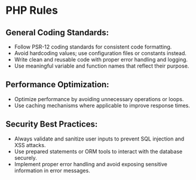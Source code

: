 # PHP Rules

## General Coding Standards:
- Follow PSR-12 coding standards for consistent code formatting.
- Avoid hardcoding values; use configuration files or constants instead.
- Write clean and reusable code with proper error handling and logging.
- Use meaningful variable and function names that reflect their purpose.

## Performance Optimization:
- Optimize performance by avoiding unnecessary operations or loops.
- Use caching mechanisms where applicable to improve response times.

## Security Best Practices:
- Always validate and sanitize user inputs to prevent SQL injection and XSS attacks.
- Use prepared statements or ORM tools to interact with the database securely.
- Implement proper error handling and avoid exposing sensitive information in error messages.